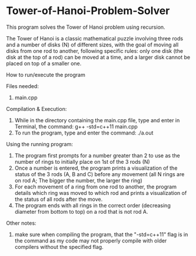 # Tower-of-Hanoi-Problem-Solver
This program solves the Tower of Hanoi problem using recursion.

The Tower of Hanoi is a classic mathematical puzzle involving three rods and a number of disks (N) of different sizes, with the goal of moving all disks from one rod to another, following specific rules: only one disk (the disk at the top of a rod) can be moved at a time, and a larger disk cannot be placed on top of a smaller one. 

How to run/execute the program

Files needed:
1. main.cpp

Compilation & Execution:
1. While in the directory containing the main.cpp file, type and enter in Terminal, the command: g++ -std=c++11 main.cpp
2. To run the program, type and enter the command: ./a.out

Using the running program:
1. The program first prompts for a number greater than 2 to use as the number of rings to initially place on 1st of the 3 rods (N)
2. Once a number is entered, the program prints a visualization of the status of the 3 rods (A, B and C) before any movement (all N rings are on rod A; The bigger the number, the larger the ring)
3. For each movement of a ring from one rod to another, the program details which ring was moved to which rod and prints a visualization of the status of all rods after the move. 
4. The program ends with all rings in the correct order (decreasing diameter from bottom to top) on a rod that is not rod A. 

Other notes:
1. make sure when compiling the program, that the "-std=c++11" flag is in the command as my code may not properly compile with older compilers without the specified flag.
